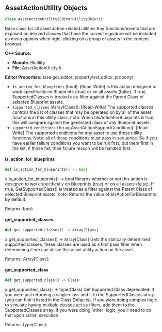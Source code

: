 ## AssetActionUtility Objects

```python
class AssetActionUtility(EditorUtilityObject)
```

Base class for all asset action-related utilities
Any functions/events that are exposed on derived classes that have the correct signature will be
included as menu options when right-clicking on a group of assets in the content browser.

**C++ Source:**

- **Module**: Blutility
- **File**: AssetActionUtility.h

**Editor Properties:** (see get_editor_property/set_editor_property)

- ``is_action_for_blueprints`` (bool):  [Read-Write] Is this action designed to work specifically on Blueprints (true) or on all assets (false).
  If true, SupportedClasses is treated as a filter against the Parent Class of selected Blueprint assets.
- ``supported_classes`` (Array[Class]):  [Read-Write] The supported classes controls the list of classes that may be operated on by all of the asset functions in this
  utility class.
  note: When bIsActionForBlueprints is true, this will compare against the generated class of any Blueprint assets.
- ``supported_conditions`` (Array[AssetActionSupportCondition]):  [Read-Write] The supported conditions for any asset to use these utility functions.  Note: all of these conditions must pass
  in sequence.  So if you have earlier failure conditions you want to be run first, put them first in the list,
  if those fail, their failure reason will be handled first.

<a id="unreal.AssetActionUtility.is_action_for_blueprints"></a>

#### is_action_for_blueprints

```python
def is_action_for_blueprints() -> bool
```

x.is_action_for_blueprints() -> bool
Returns whether or not this action is designed to work specifically on Blueprints (true) or on all assets (false).
If true, GetSupportedClass() is treated as a filter against the Parent Class of selected Blueprint assets.
note: Returns the value of bIsActionForBlueprints by default.

Returns:
    bool:

<a id="unreal.AssetActionUtility.get_supported_classes"></a>

#### get_supported_classes

```python
def get_supported_classes() -> Array[Class]
```

x.get_supported_classes() -> Array[Class]
Gets the statically determined supported classes, these classes are used as a first pass filter when determining
if we can utilize this asset utility action on the asset.

Returns:
    Array[Class]:

<a id="unreal.AssetActionUtility.get_supported_class"></a>

#### get_supported_class

```python
def get_supported_class() -> Class
```

x.get_supported_class() -> type(Class)
Get Supported Class
deprecated: If you were just returning a single class add it to the SupportedClasses array (you can find it listed in the Class Defaults).  If you were doing complex logic to simulate having multiple classes act as filters, add them to the SupportedClasses array.  If you were doing 'other' logic, you'll need to do that upon action execution.

Returns:
    type(Class):

<a id="unreal.AsyncCaptureScene"></a>
